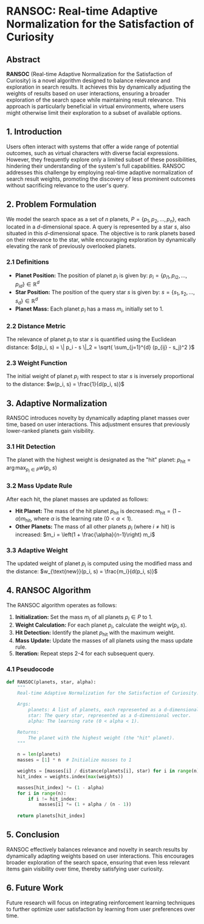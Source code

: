 # RANSOC: Real-time Adaptive Normalization for the Satisfaction of Curiosity

## Abstract

**RANSOC** (Real-time Adaptive Normalization for the Satisfaction of Curiosity) is a novel algorithm designed to balance relevance and exploration in search results. It achieves this by dynamically adjusting the weights of results based on user interactions, ensuring a broader exploration of the search space while maintaining result relevance. This approach is particularly beneficial in virtual environments, where users might otherwise limit their exploration to a subset of available options.

## 1. Introduction

Users often interact with systems that offer a wide range of potential outcomes, such as virtual characters with diverse facial expressions. However, they frequently explore only a limited subset of these possibilities, hindering their understanding of the system's full capabilities. RANSOC addresses this challenge by employing real-time adaptive normalization of search result weights, promoting the discovery of less prominent outcomes without sacrificing relevance to the user's query.

## 2. Problem Formulation

We model the search space as a set of $n$ planets, $P = \{p_1, p_2, ..., p_n\}$, each located in a $d$-dimensional space. A query is represented by a star $s$, also situated in this $d$-dimensional space. The objective is to rank planets based on their relevance to the star, while encouraging exploration by dynamically elevating the rank of previously overlooked planets.

### 2.1 Definitions

- **Planet Position:** The position of planet $p_i$ is given by:
  $p_i = \{p_{i1}, p_{i2}, ..., p_{id}\} \in \mathbb{R}^d$
- **Star Position:** The position of the query star $s$ is given by:
  $s = \{s_1, s_2, ..., s_d\} \in \mathbb{R}^d$
- **Planet Mass:** Each planet $p_i$ has a mass $m_i$, initially set to 1.

### 2.2 Distance Metric

The relevance of planet $p_i$ to star $s$ is quantified using the Euclidean distance:
$d(p_i, s) = \| p_i - s \|_2 = \sqrt{ \sum_{j=1}^{d} (p_{ij} - s_j)^2 }$

### 2.3 Weight Function

The initial weight of planet $p_i$ with respect to star $s$ is inversely proportional to the distance:
$w(p_i, s) = \frac{1}{d(p_i, s)}$

## 3. Adaptive Normalization

RANSOC introduces novelty by dynamically adapting planet masses over time, based on user interactions. This adjustment ensures that previously lower-ranked planets gain visibility.

### 3.1 Hit Detection

The planet with the highest weight is designated as the "hit" planet:
$p_{\text{hit}} = \arg\max_{p_i \in P} w(p_i, s)$

### 3.2 Mass Update Rule

After each hit, the planet masses are updated as follows:

- **Hit Planet:** The mass of the hit planet $p_{\text{hit}}$ is decreased:
  $m_{\text{hit}} = (1 - \alpha) m_{\text{hit}}$, where $\alpha$ is the learning rate ($0 < \alpha < 1$).
- **Other Planets:** The mass of all other planets $p_i$ (where $i \neq \text{hit}$) is increased:
  $m_i = \left(1 + \frac{\alpha}{n-1}\right) m_i$

### 3.3 Adaptive Weight

The updated weight of planet $p_i$ is computed using the modified mass and the distance:
$w_{\text{new}}(p_i, s) = \frac{m_i}{d(p_i, s)}$

## 4. RANSOC Algorithm

The RANSOC algorithm operates as follows:

1. **Initialization:** Set the mass $m_i$ of all planets $p_i \in P$ to 1.
2. **Weight Calculation:** For each planet $p_i$, calculate the weight $w(p_i, s)$.
3. **Hit Detection:** Identify the planet $p_{\text{hit}}$ with the maximum weight.
4. **Mass Update:** Update the masses of all planets using the mass update rule.
5. **Iteration:** Repeat steps 2-4 for each subsequent query.

### 4.1 Pseudocode

```python
def RANSOC(planets, star, alpha):
    """
    Real-time Adaptive Normalization for the Satisfaction of Curiosity.

    Args:
        planets: A list of planets, each represented as a d-dimensional vector.
        star: The query star, represented as a d-dimensional vector.
        alpha: The learning rate (0 < alpha < 1).

    Returns:
        The planet with the highest weight (the "hit" planet).
    """

    n = len(planets)
    masses = [1] * n  # Initialize masses to 1

    weights = [masses[i] / distance(planets[i], star) for i in range(n)]
    hit_index = weights.index(max(weights))

    masses[hit_index] *= (1 - alpha)
    for i in range(n):
        if i != hit_index:
            masses[i] *= (1 + alpha / (n - 1))
    
    return planets[hit_index]
```

## 5. Conclusion

RANSOC effectively balances relevance and novelty in search results by dynamically adapting weights based on user interactions. This encourages broader exploration of the search space, ensuring that even less relevant items gain visibility over time, thereby satisfying user curiosity.

## 6. Future Work

Future research will focus on integrating reinforcement learning techniques to further optimize user satisfaction by learning from user preferences over time.
